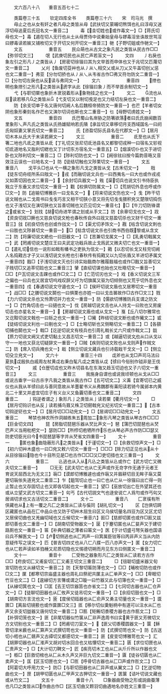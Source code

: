 <!-- { "loadSidebar": true } -->
　　文六百八十八　　重音五百七十二

　　类篇卷三十五
　　钦定四库全书
　　类篇卷三十六
　　宋　司马光　撰
　　母止之也从女有奸之者凡母之类皆从母【武扶切又蒙晡切熬饵也礼曰淳母又迷浮切母追夏后氏冠名文一重音二】
　　毒【圭切姓也或作毒文一】□【蒋氏切母也文一】毒【遏在切人无行也从士从母贾侍中说秦始皇母与嫪毒淫坐诛故世骂淫曰嫪毒读若娭又铺枚切又于开切又何开切文一重音三】毑【子野切姐或作毑文一】
　　文五　　　　　　重音五
　　民众萌也从古文之象凡民之类皆从民古作□□【弥邻切文三】
　　氓【武庚切民也从民亡声若盲文一】
　　文四
　　丿右戾也象左引之形凡丿之类皆从丿【房密切徐锴曰其为文举首而申体也又于兆切又匹蔑切文一重音二】
　　乂刈【鱼废切芟艸也从丿从乀相交乂或从刀乂又牛盖切创乂惩也文二重音一】弗亚【分勿切挢也从丿从乀从韦省古作□弗又符勿防文二重音一】□【分勿切左戾也从反读与弗同文一】
　　文六　　　　　　重音四
　　抴也明也象抴引之形凡之类皆从虒字从此【徐锴曰象丿而不举首余制切文一】
　　弋【与职切橜也象折木衺锐着形从象物挂之也文一】
　　文二
　　流也从反读若移凡之类皆从【弋支切又以制切曵足也又力结切左戾也文一重音二】
　　防【余支切单于名又唐何切阙人名后魏桓帝猗防文一重音一】也芒【羊者切女阴也象形秦刻名作芒也又演尔切词也斯也文二重音一】乜【母野切虏姓文一】
　　文五　　　　　　重音四
　　氏巴蜀山名岸胁之防箸欲落者曰氏氏崩闻数百里象形乀声凡氏之类皆从氏扬雄赋响若氏隤【承旨切又章移切月支西域国名一曰阏氏匈奴妻又掌氏切文一重音二】
　　氏【咨盈切狋氏县名在代郡文一】□【居月切木本从氏大于末读若厥文一】
　　文三　　　　　　重音二
　　氐至也从氏下箸二地也凡氐之类皆从氐【丁礼切又张尼切氐池县名又都黎切戎种一曰宿名又轸视切氐道地名又脂利切緫也又丁计切东方宿名文一重音五】□【烟溪切仆也又于进切卧也又陟利切文一重音二】□【陟利切防也文一】□【阙徐铉曰按今篇韵音晧又音效注云误也一曰地名文一】防【徒结切触也又陟栗切文一重音一】
　　文五　　　　　　重音八
　　戈平头□也从弋一横之象形凡戈之类皆从戈【古禾切文一】
　　戙【徒东切舟缆所系曰戙文一】戎【而融切说文兵也一曰西夷名一曰大也或作戎戎又如蒸切因也文二重音一】【余封切兵器文一】戣【渠切兵也说文引书侍臣执戣立于东垂又求位切文一重音一】戵【权俱切防属文一】□【荒胡切外息也呼或作□文一】防【追输切博雅杀一曰戈名文一】【将来切说文伤也文一】戋【昨干切说文贼也从二戈周书曰戋戋巧言又相干切狭小意又将先切戋戋猥积皃又楚限切捣伤也又子浅切又在演切狭也又旨善切贼也又匹见切文一重音七】□【牛刀切防锋谓之或省文一】划找【胡切舟进竿谓之划或从手文二】防【余章切戈也文一】戕【资良切戕□撅也又慈良切说文枪也春秋传自外曰戕又慈盈切杀也又财千切文一重音三】戗【初良切伤也创或作戗文一】□【渠尤切矛饰文一】戡【枯含切说文刺也一曰胜也又陟甚切文一重音一】□【枯含切说文杀也引商书西伯既黎或从含文二】防【将廉切说文絶也一曰田器文一】□【苦兼切戈属文一】□【乳勇切戟属文一】武【罔甫切说文楚庄王曰夫武定功戢兵故止戈爲武又微夫切亡也文一重音一】□【遣礼切信也一说形如戟有幡书之吏执为信文一】戭【以忍切长戈又柱兖切阙人名捣戭古才子又以浅切说文长枪也引春秋传有捣戭又以九切长盾又羊进切矛属文一重音四】戬□【子浅切说文灭也引诗实始戬商尔雅履戬福也或作□戬又旨善切又子贱切□又追萃切跲也文二重音三】肈【直绍切谋也始也又杜晧切文一重音一】□□【户瓦切说文击踝也或作□文二】□【亡范切刃也文一】戏【香义切说文三军之偏也一曰兵也又居宜切呜戏叹辞又吁为切旗属又驱为切倾侧也又荒乎切外息也文一重音四】戍【春遇切说文守邉也文一】□【侯旰切说文盾也又居寒切文一重音一】战□□【之膳切说文鬬也一曰惧栗也亦姓一曰以戈击嘼故作□古作□文三】戮【力六切说文杀也又怜萧切并力也文一重音一】防【儒欲切博雅防兵支谓之防文一】□【竹角切击也一曰擿也文一】伐【房越切说文击也从人持戈一曰败也又房废切击也亦星名文一重音一】【房越切说文盾也或从戈文一】戛【丘八切尔雅常也又讫黠切说文戟也一曰轹之也文一重音一】□擮【昨结切说文断也或作擮文二】戜【徒结切说文利也一曰剔也文一】□【士略切斩也又侧略切文一重音二】□【各頟切捕也鬬也文一】戟□【讫逆切说文有枝兵也引周礼戟长丈六尺或作戟文二】戠【质力切说文阙又式吏切黏土又昌志切文一重音二】或【越逼切说文也从口从戈以守一一地也又获北切疑辞文一重音一】□贼【疾则切说文败也从戈则声作贼文二】防【席入切兵掩也文一】戢【侧立切说文藏兵也引诗载戢干戈文一】□【侧立切殳立皃文一】
　　文六十　　　　　重音三十四
　　戉斧也从戈□声司马法曰夏执戉殷执白戚周左杖黄戉右秉白髦凡戉之类皆从戉【徐曰今俗别作钺非是王伐切文一】
　　戚【仓歴切戉也又昨木切县名在东海又趋玉切迫也又子六切文一重音三】
　　文三　　　　　　重音三
　　我施身自谓也或说我顷顿也从戈从□□或说古垂字一曰古杀字凡我之类皆从我古作□【五可切文二】义羛【宜寄切已之威仪也从我从羊徐曰此与善同意故从羊墨翟书义从弗魏郡有羛阳读若锜今属邺本内黄北二十里又并虚宜切庄子有义台义又鱼覊切善也文二重音二】
　　文四　　　　　　重音二
　　亅钩逆者谓之亅象形凡亅之类皆从亅读若橜【衢月切文一】
　　□【居月切钩识也从反亅读若捕鸟罬又株卫切劒戟皃又纪劣切文一重音二】【古本切钩逆铓也文一】□【居月切□□动皃文一】□【居谒切□□动皃文一】
　　文五　　　　　　重音二
　　琴禁也神农所作洞越练朱五周加二象形凡琴之类皆从琴古作□□□【巨金切文四】
　　琵【房脂切琵琶乐器从珡比声文一】琶【蒲巴切琵琶也从珡巴声义当用枇杷文一】瑟防□□【所栉切庖牺所作乐也从琴必声古作防□□瑟又防吏切臣光曰今书琵琶瑟等字并从珡省文四重音一】
　　文十　　　　　　重音一
　　匿也象曲隐蔽形凡之类皆从【于谨切文一】□【余救切惊声文一】□【初六切艸木盛也一曰□皃又敕六切文一重音一】□□□【除力切正见也从从十从目徐锴曰隐也今十目所见是□也古作□□□又□吏切措也文三重音一】
　　文六　　　　　　重音二
　　兦逃也从入从凡兦之类皆从兦或作亡【武方切亡又微夫切文二重音一】
　　□无无【武夫切亡也从亡无声或作无竒字作无通于元者王育说天屈西北为无文三】朚□【谟郎切博雅遽也或作朚又并眉耕切目无眸子朚又莫更切朚伥失道皃文二重音二】乍【鉏驾切止也一曰亡也从亡从一徐锴曰出亡得一则止暂止也又存固切止也又即各切起也文一重音二】望□【巫放切出亡在外望其还也或从立望又武方切文二重音一】匃丐【古代切説文气也逯安说亡人爲匄或作丐匃又居谒切求也又古活切文二重音二】
　　文十二　　　　　重音八
　　匚衺徯有所侠藏也从上有一覆之凡匚之类皆从匚读与傒同【胡礼切文一】
　　区【岂俱切踦区藏匿也从品在匚中品众也又防于切艸木屈生曰区又乌侯切量名四豆为区又区尤切又居侯切曲也又羌幽切域也又丘候切文一重音六】匨□【慈郎切匿也或作□匨又兹郎切善也文二重音一】□【胡南切受物器文一】匽【于蹇切匿也从匚妟声又于建切路厠也文一重音一】匾【补典切器之薄者曰匾文一】医【于计切盛弓弩矢器也国语曰兵不解医文一】□【卢切侧逃也从匚丙声一曰箕属臣铉等曰丙非声义当从内防意疑传写之误文一】匹【普吉切四丈也从八匸八揲一匹八亦声文一】匿【女力切亡也从匸若声读如羊驺棰又尼质切隐也又惕德切朔而月见东方曰侧匿文一重音二】
　　文十一　　　　　重音十
　　匚受物之器象形凡匚之类皆从匚读若方古作□□【府良切匚又甫妄切匚匚又甫王切文三重音二】
　　□【徂聪切盛米器又旬宣切防也又从縁切文一重音二】防【天黎切匾防薄也文一】□□【晡枚切防也或作□文二】匰【都寒切宗庙盛主器也周礼曰祭祀共匰主从匚单声文一】□□【卑眠切竹豆也文二】□【逡縁切方言簙或谓之□璇一曰竹器又此与切簿也文一重音一】□【从縁切箕也文一】□匡【去王切饮器筥也亦省文二】□【七冈切古器也从匚仓声文一】□【徒聊切田器也从匚攸声又徒吊切文一重音一】□【余招切鼓也文一】□【胡南切方言沈也文一】匬【度侯切瓯器也从匚俞声又勇主切量也文一重音一】匳匲□【离盐切镜籨也或作匳匲□文三】匜【移尔切似羮魁柄中有道可以注水从匚也声又余支切盥器又唐何切文一重音二】□匦【矩鲔切黍稷方器也古作匦文二】□【补弭切笼也文一】匪【非尾切器似竹箧从匚非声逸周书曰实黄于匪又芳微切又方文切别也文一重音二】□【罔甫切刀室文一】【匪父切黍稷圆器文一】匴【稣管切渌米薮也从匚算声又式撰切笥也文一重音一】防【式撰切笥也文一】防【古送切小桮也从匚赣声又古禫切又都感切文一重音二】匥【皮变切博雅笥也文一】汇【胡罪切器也从匚淮声又胡对切水回合也又枯懐切文一重音二】匮【求位切匣也从匚贵声文一】□【大计切刀鞞文一】匠【疾亮切木工也从匚从斤斤所以作器也文一】柩□【巨救切棺也从匚从木久声又并巨九切文二重音一】匵【徒谷切匮也从匚卖声文一】匤【区玉切匣也文一】□匢【呼骨切古器也从匚□声或作匢文二】□【阿葛切大呼用力文一】防□【与职切田器也从匚异声或从翼文二】□【乞逆切物曲也文一】匣【胡甲切匮也从匚甲声又古狎切文一重音一】匧箧【诘叶切说文藏也或从竹文二】
　　文五十　　　　　重音十八
　　□象器曲受物之形或説曲蚕薄也凡□之类皆从□作曲古作□【区玉切曲又颗羽切曲遇地名亦姓文三重音一】
